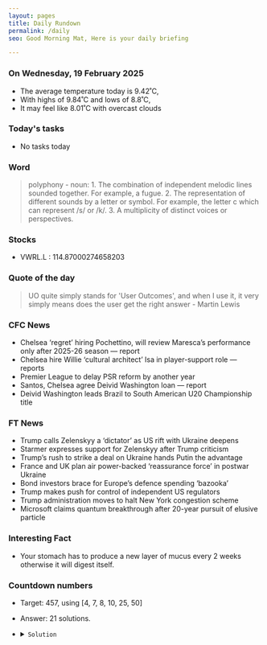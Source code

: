```yaml
---
layout: pages
title: Daily Rundown
permalink: /daily
seo: Good Morning Mat, Here is your daily briefing

---
```


<!-- weather_marker starts -->
### On Wednesday, 19 February 2025

- The average temperature today is 9.42˚C,
- With highs of 9.84˚C and lows of 8.8˚C,
- It may feel like 8.01˚C with overcast clouds

<!-- weather_marker ends -->

### Today's tasks
<!-- task_marker starts -->
- No tasks today
<!-- task_marker ends -->

### Word

<!-- word_marker starts -->

 > polyphony - noun: 1. The combination of independent melodic lines sounded together. For example, a fugue. 2. The representation of different sounds by a letter or symbol. For example, the letter c which can represent /s/ or /k/. 3. A multiplicity of distinct voices or perspectives.

<!-- word_marker ends -->

### Stocks

<!-- stocks_marker starts -->

- VWRL.L : 114.87000274658203 

<!-- stocks_marker ends -->

### Quote of the day
<!-- quote_marker starts -->

> UO quite simply stands for 'User Outcomes', and when I use it, it very simply means does the user get the right answer - Martin Lewis

<!-- quote_marker ends -->

### CFC News
<!-- news_marker starts -->

 - Chelsea ‘regret’ hiring Pochettino, will review Maresca’s performance only after 2025-26 season — report
 - Chelsea hire Willie ‘cultural architect’ Isa in player-support role — reports
 - Premier League to delay PSR reform by another year
 - Santos, Chelsea agree Deivid Washington loan — report
 - Deivid Washington leads Brazil to South American U20 Championship title

<!-- news_marker ends -->

### FT News

<!-- ftnews_marker starts -->

 - Trump calls Zelenskyy a ‘dictator’ as US rift with Ukraine deepens
 - Starmer expresses support for Zelenskyy after Trump criticism
 - Trump’s rush to strike a deal on Ukraine hands Putin the advantage
 - France and UK plan air power-backed ‘reassurance force’ in postwar Ukraine
 - Bond investors brace for Europe’s defence spending ‘bazooka’
 - Trump makes push for control of independent US regulators
 - Trump administration moves to halt New York congestion scheme
 - Microsoft claims quantum breakthrough after 20-year pursuit of elusive particle

<!-- ftnews_marker ends -->

### Interesting Fact

<!-- fact_marker starts -->

- Your stomach has to produce a new layer of mucus every 2 weeks otherwise it will digest itself.

<!-- fact_marker ends -->

### Countdown numbers
<!-- game_marker starts -->

- Target: 457, using [4, 7, 8, 10, 25, 50]
- Answer: 21 solutions.

- <details><summary><code>Solution</code></summary>

  Solution: ( 50 + 25 - 10 ) x 7 + 8 / 4

   </details>

<!-- game_marker ends -->
